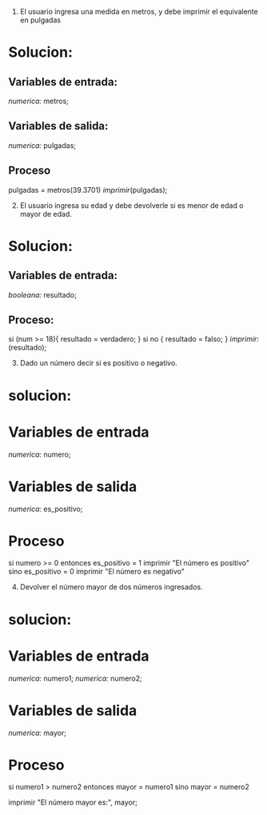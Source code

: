 1. El usuario ingresa una medida en metros, y debe imprimir el equivalente en pulgadas

# Solucion:

## Variables de entrada:
*numerica:* metros;

## Variables de salida:
*numerica:* pulgadas;

## Proceso
pulgadas = metros(39.3701)
*imprimir*(pulgadas);

2. El usuario ingresa su edad y debe devolverle si es menor de edad o mayor de edad.

# Solucion:

## Variables de entrada:
*booleana:* resultado;

## Proceso:
si (num >= 18){
    resultado = verdadero;
} si no {
    resultado = falso;
}
*imprimir:* (resultado);



3. Dado un número decir si es positivo o negativo.
# solucion:
# Variables de entrada
*numerica:* numero;

# Variables de salida
*numerica:* es_positivo;

# Proceso
si numero >= 0 entonces
    es_positivo = 1
    imprimir "El número es positivo"
sino
    es_positivo = 0
    imprimir "El número es negativo"

4. Devolver el número mayor de dos números ingresados.

# solucion:

# Variables de entrada
*numerica:* numero1;
*numerica:* numero2;

# Variables de salida
*numerica:* mayor;

# Proceso
si numero1 > numero2 entonces
    mayor = numero1
sino
    mayor = numero2

imprimir "El número mayor es:", mayor;